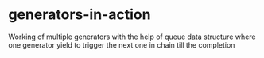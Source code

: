 # generators-in-action

Working of multiple generators with the help of queue data structure where one generator yield to trigger the next one in chain till the completion
